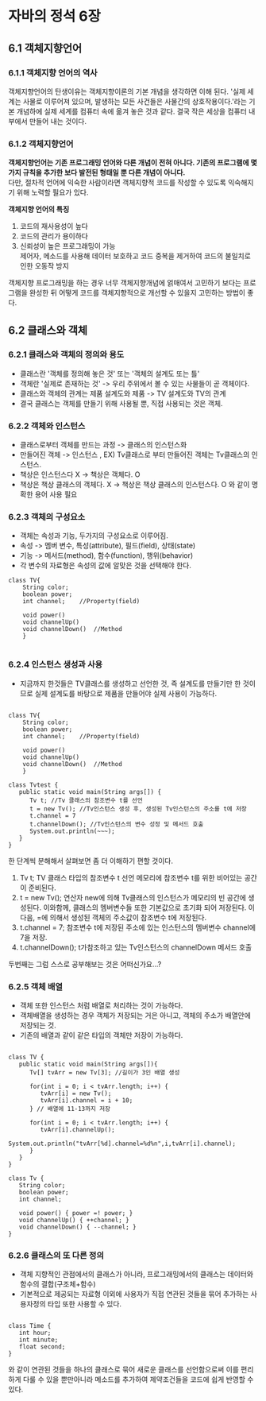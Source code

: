 # 자바의 정석 6장 
## 6.1 객체지향언어

### 6.1.1 객체지향 언어의 역사
객체지향언어의 탄생이유는 객체지향이론의 기본 개념을 생각하면 이해 된다. '실제 세계는 사물로 이루어져 있으며, 발생하는 모든 사건들은 사물간의 상호작용이다.'라는 기본 개념하에 실제 세계를 컴퓨터 속에 옮겨 놓은 것과 같다. 결국 작은 세상을 컴퓨터 내부에서 만들어 내는 것이다.

### 6.1.2 객체지향언어
__객체지향언어는 기존 프로그래밍 언어와 다른 개념이 전혀 아니다. 기존의 프로그램에 몇가지 규칙을 추가한 보다 발전된 형태일 뿐 다른 개념이 아니다.__    
다만, 절차적 언어에 익숙한 사람이라면 객체지향적 코드를 작성할 수 있도록 익숙해지기 위해 노력할 필요가 있다.

__객체지향 언어의 특징__
1. 코드의 재사용성이 높다
2. 코드의 관리가 용이하다
3. 신뢰성이 높은 프로그래밍이 가능   
   제어자, 메소드를 사용해 데이터 보호하고 코드 중복을 제거하여 코드의 불일치로 인한 오동작 방지

객체지향 프로그래밍을 하는 경우 너무 객체지향개념에 얽매여서 고민하기 보다는 프로그램을 완성한 뒤 어떻게 코드를 객체지향적으로 개선할 수 있을지 고민하는 방법이 좋다.
   

## 6.2 클래스와 객체

### 6.2.1 클래스와 객체의 정의와 용도
* 클래스란 '객체를 정의해 놓은 것' 또는 '객체의 설계도 또는 틀'
* 객체란 '실제로 존재하는 것' -> 우리 주위에서 볼 수 있는 사물들이 곧 객체이다.
* 클래스와 객체의 관계는 제품 설계도와 제품 -> TV 설계도와 TV의 관계
* 결국 클래스는 객체를 만들기 위해 사용될 뿐, 직접 사용되는 것은 객체.

### 6.2.2 객체와 인스턴스
* 클래스로부터 객체를 만드는 과정 -> 클래스의 인스턴스화
* 만들어진 객체 -> 인스턴스 ,  EX) Tv클래스로 부터 만들어진 객체는 Tv클래스의 인스턴스.
* 책상은 인스턴스다 X -> 책상은 객체다. O
* 책상은 책상 클래스의 객체다. X -> 책상은 책상 클래스의 인스턴스다. O 와 같이 명확한 용어 사용 필요

### 6.2.3 객체의 구성요소
* 객체는 속성과 기능, 두가지의 구성요소로 이루어짐.
* 속성 -> 멤버 변수, 특성(attribute), 필드(field), 상태(state)
* 기능 -> 메서드(method), 함수(function), 행위(behavior)
* 각 변수의 자료형은 속성의 값에 알맞은 것을 선택해야 한다.
<pre><code>class TV{
    String color;
    boolean power;
    int channel;    //Property(field)

    void power()
    void channelUp()
    void channelDown()  //Method
    }
    </code></pre>

### 6.2.4 인스턴스 생성과 사용
* 지금까지 한것들은 TV클래스를 생성하고 선언한 것, 즉 설계도를 만들기만 한 것이므로 실제 설계도를 바탕으로 제품을 만들어야 실제 사용이 가능하다.
<pre><code>
class TV{
    String color;
    boolean power;
    int channel;    //Property(field)

    void power()
    void channelUp()
    void channelDown()  //Method
    }

class Tvtest {
   public static void main(String args[]) {
      Tv t; //Tv 클래스의 참조변수 t를 선언
      t = new Tv(); //Tv인스턴스 생성 후, 생성된 Tv인스턴스의 주소를 t에 저장
      t.channel = 7 
      t.channelDown(); //Tv인스턴스의 변수 성정 및 메서드 호출
      System.out.println(~~~);
   }
}
</code></pre>
한 단계씩 분해해서 살펴보면 좀 더 이해하기 편할 것이다.

1. Tv t;
   TV 클래스 타입의 참조변수 t 선언 메모리에 참조변수 t를 위한 비어있는 공간이 준비된다.
2. t = new Tv();
   연산자 new에 의해 Tv클래스의 인스턴스가 메모리의 빈 공간에 생성된다. 이와함께, 클래스의 멤버변수들 또한 기본값으로 초기화 되어 저장된다.
   이 다음, =에 의해서 생성된 객체의 주소값이 참조변수 t에 저장된다.
3. t.channel = 7;
   참조변수 t에 저장된 주소에 있는 인스턴스의 멤버변수 channel에 7을 저장.
4. t.channelDown();
   t가참조하고 있는 Tv인스턴스의 channelDown 메서드 호출

두번째는 그럼 스스로 공부해보는 것은 어떠신가요...?
### 6.2.5 객체 배열

* 객체 또한 인스턴스 처럼 배열로 처리하는 것이 가능하다.
* 객체배열을 생성하는 경우 객체가 저장되는 거은 아니고, 객체의 주소가 배열안에 저장되는 것.
* 기존의 배열과 같이 같은 타입의 객체만 저장이 가능하다.
<pre><code> 
class TV {
   public static void main(String args[]){
      Tv[] tvArr = new Tv[3]; //길이가 3인 배열 생성

      for(int i = 0; i < tvArr.length; i++) {
         tvArr[i] = new Tv();
         tvArr[i].channel = i + 10;
      } // 배열에 11-13까지 저장

      for(int i = 0; i < tvArr.length; i++) {
         tvArr[i].channelUp();
         System.out.println("tvArr[%d].channel=%d%n",i,tvArr[i].channel);
      }
   }
}

class Tv {
   String color;
   boolean power;
   int channel;

   void power() { power =! power; }
   void channelUp() { ++channel; }
   void channelDown() { --channel; }
}
</code></pre>

### 6.2.6 클래스의 또 다른 정의
* 객체 지향적인 관점에서의 클래스가 아니라, 프로그래밍에서의 클래스는 데이터와 함수의 결합(구조체+함수)
* 기본적으로 제공되는 자료형 이외에 사용자가 직접 연관된 것들을 묶어 추가하는 사용자정의 타입 또한 사용할 수 있다.
<pre><code>
class Time {
   int hour;
   int minute;
   float second;
}
</code></pre>
와 같이 연관된 것들을 하나의 클래스로 묶어 새로운 클래스를 선언함으로써 이를 편리하게 다룰 수 있을 뿐만아니라 메소드를 추가하여 제약조건들을 코드에 쉽게 반영할 수 있다.